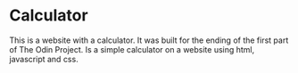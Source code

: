 # Calculator
This is a website with a calculator.
It was built for the ending of the first part of The Odin Project.
Is a simple calculator on a website using html, javascript and css.